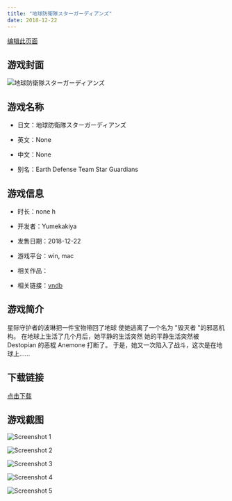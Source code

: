 ```yaml
---
title: "地球防衛隊スターガーディアンズ"
date: 2018-12-22
---
```

[编辑此页面](https://github.com/ACG-3/ADV3-source/blob/main/source/_posts/%E5%9C%B0%E7%90%83%E9%98%B2%E8%A1%9B%E9%9A%8A%E3%82%B9%E3%82%BF%E3%83%BC%E3%82%AC%E3%83%BC%E3%83%87%E3%82%A3%E3%82%A2%E3%83%B3%E3%82%BA.md)

## 游戏封面

![地球防衛隊スターガーディアンズ](https%3A//pan.timero.xyz/onedrive/img_lib_001/%E5%9C%B0%E7%90%83%E9%98%B2%E8%A1%9B%E9%9A%8A%E3%82%B9%E3%82%BF%E3%83%BC%E3%82%AC%E3%83%BC%E3%83%87%E3%82%A3%E3%82%A2%E3%83%B3%E3%82%BA_cover.avif)


## 游戏名称

- 日文：地球防衛隊スターガーディアンズ
- 英文：None
- 中文：None

- 别名：Earth Defense Team Star Guardians


## 游戏信息

- 时长：none h
- 开发者：Yumekakiya
- 发售日期：2018-12-22
- 游戏平台：win, mac
- 相关作品：

- 相关链接：[vndb](https://vndb.org/v24931)


## 游戏简介

星际守护者的波琳把一件宝物带回了地球
使她逃离了一个名为 "毁灭者 "的邪恶机构。
在地球上生活了几个月后，她平静的生活突然
她的平静生活突然被 Destopian 的恶棍 Anemone 打断了。
于是，她又一次陷入了战斗，这次是在地球上......




## 下载链接

[点击下载](https://pan.timero.xyz/onedrive/adv_lib_001/%E5%9C%B0%E7%90%83%E9%98%B2%E8%A1%9B%E9%9A%8A%E3%82%B9%E3%82%BF%E3%83%BC%E3%82%AC%E3%83%BC%E3%83%87%E3%82%A3%E3%82%A2%E3%83%B3%E3%82%BA)


## 游戏截图


![Screenshot 1](https%3A//pan.timero.xyz/onedrive/img_lib_001/%E5%9C%B0%E7%90%83%E9%98%B2%E8%A1%9B%E9%9A%8A%E3%82%B9%E3%82%BF%E3%83%BC%E3%82%AC%E3%83%BC%E3%83%87%E3%82%A3%E3%82%A2%E3%83%B3%E3%82%BA_Screenshot_1.avif)

![Screenshot 2](https%3A//pan.timero.xyz/onedrive/img_lib_001/%E5%9C%B0%E7%90%83%E9%98%B2%E8%A1%9B%E9%9A%8A%E3%82%B9%E3%82%BF%E3%83%BC%E3%82%AC%E3%83%BC%E3%83%87%E3%82%A3%E3%82%A2%E3%83%B3%E3%82%BA_Screenshot_2.avif)

![Screenshot 3](https%3A//pan.timero.xyz/onedrive/img_lib_001/%E5%9C%B0%E7%90%83%E9%98%B2%E8%A1%9B%E9%9A%8A%E3%82%B9%E3%82%BF%E3%83%BC%E3%82%AC%E3%83%BC%E3%83%87%E3%82%A3%E3%82%A2%E3%83%B3%E3%82%BA_Screenshot_3.avif)

![Screenshot 4](https%3A//pan.timero.xyz/onedrive/img_lib_001/%E5%9C%B0%E7%90%83%E9%98%B2%E8%A1%9B%E9%9A%8A%E3%82%B9%E3%82%BF%E3%83%BC%E3%82%AC%E3%83%BC%E3%83%87%E3%82%A3%E3%82%A2%E3%83%B3%E3%82%BA_Screenshot_4.avif)

![Screenshot 5](https%3A//pan.timero.xyz/onedrive/img_lib_001/%E5%9C%B0%E7%90%83%E9%98%B2%E8%A1%9B%E9%9A%8A%E3%82%B9%E3%82%BF%E3%83%BC%E3%82%AC%E3%83%BC%E3%83%87%E3%82%A3%E3%82%A2%E3%83%B3%E3%82%BA_Screenshot_5.avif)

